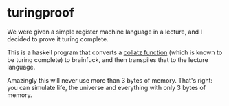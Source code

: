 # turingproof

We were given a simple register machine language in a lecture, and I decided to prove it turing complete.

This is a haskell program that converts a [collatz function](https://esolangs.org/wiki/Collatz_function) (which is known to be turing complete) to brainfuck, and then transpiles that to the lecture language.

Amazingly this will never use more than 3 bytes of memory.
That's right: you can simulate life, the universe and everything with only 3 bytes of memory.
